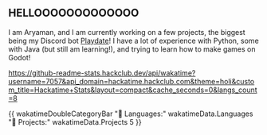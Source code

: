 ## **HELLOOOOOOOOOOOOO**
I am Aryaman, and I am currently working on a few projects, the biggest being my Discord bot [Playdate](https://github.com/DiabloXTREME/PlaydateBot)! I have a lot of experience with Python, some with Java (but still am learning!), and trying to learn how to make games on Godot!

https://github-readme-stats.hackclub.dev/api/wakatime?username=7057&api_domain=hackatime.hackclub.com&theme=holi&custom_title=Hackatime+Stats&layout=compact&cache_seconds=0&langs_count=8

{{ wakatimeDoubleCategoryBar "💾 Languages:" wakatimeData.Languages "💼 Projects:" wakatimeData.Projects 5 }}
